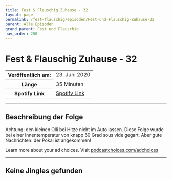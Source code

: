 ```yaml
---
title: Fest & Flauschig Zuhause - 32
layout: page
permalink: /fest-flauschig/episoden/Fest-und-Flauschig-Zuhause-32
parent: Alle Episoden
grand_parent: Fest und Flauschig
nav_order: 250
---
```


# Fest & Flauschig Zuhause - 32
<table class="resp-table dcf-table dcf-table-responsive dcf-table-bordered dcf-table-striped dcf-w-100%">
                    <tbody>
                        <tr>
                            <th scope="row">Veröffentlich am:</th>
                            <td data-label="Veröffentlich am:">23. Juni 2020</td>
                        </tr>
                        <tr>
                            <th scope="row">Länge </th>
                            <td data-label="Länge ">35 Minuten</td>
                        </tr><tr>
                                <th scope="row">Spotify Link</th>
                                <td data-label="Spotify Link"><a href="https://open.spotify.com/episode/7CCkswfAmYl3s9R16V3IIl">Spotify Link</a></td>
                            </tr></tbody>
                </table>

***

## Beschreibung der Folge

<div>
<p>Achtung: den kleinen Olli bei Hitze nicht im Auto lassen. Diese Folge wurde bei einer Innentemperatur von knapp 60 Grad sous vide gegart. Aber gute Nachrichten: der Pokal ist angekommen!</p><p> </p><p>Learn more about your ad choices. Visit <a href="https://podcastchoices.com/adchoices">podcastchoices.com/adchoices</a></p>  
</div>

***

## Keine Jingles gefunden